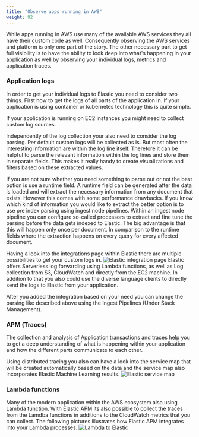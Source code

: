 ```yaml
---
title: "Observe apps running in AWS"
weight: 92
---
```


While apps running in AWS use many of the available AWS services they all have their custom code as well. Consequently observing the AWS services and platform is only one part of the story. The other necessary part to get full visibility is to have the ability to look deep into what's happening in your application as well by observing your individual logs, metrics and application traces.  

### Application logs
In order to get your individual logs to Elastic you need to consider two things. First how to get the logs of all parts of the application in. If your application is using container or kubernetes technology this is quite simple.

If your application is running on EC2 instances you might need to collect custom log sources.

Independently of the log collection your also need to consider the log parsing. Per default custom logs will be collected as is. But most often the interesting information are within the log line itself. Therefore it can be helpful to parse the relevant information within the log lines and store them in separate fields. This makes it really handy to create visualizations and filters based on these extracted values.

If you are not sure whether you need something to parse out or not the best option is use a runtime field. A runtime field can be generated after the data is loaded and will extract the necessary information from any document that exists. However this comes with some performance drawbacks.
If you know which kind of information you would like to extract the better option is to use pre index parsing using ingest node pipelines. Within an ingest node pipeline you can configure so-called processors to extract and fine tune the parsing before the data gets indexed to Elastic. The big advantage is that this will happen only once per document. In comparison to the runtime fields where the extraction happens on every query for every affected document.

Having a look into the integrations page within Elastic there are multiple possibilities to get your custom logs in.
![Elastic integration page](/images/integration-page-2.png)
Elastic offers Serverless log forwarding using Lambda functions, as well as Log collection from S3, CloudWatch and directly from the EC2 machine. In addition to that you also could use the diverse language clients to directly send the logs to Elastic from your application.

After you added the integration based on your need you can change the parsing like described above using the Ingest Pipelines (Under Stack Management).  

### APM (Traces)
The collection and analysis of Application transactions and traces help you to get a deep understanding of what is happening within your application and how the different parts communicate to each other.

Using distributed tracing you also can have a look into the service map that will be created automatically based on the data and the service map also incorporates Elastic Machine Learning results.
![Elastic service map](/images/service-map.png)

### Lambda functions
Many of the modern application within the AWS ecosystem also using Lambda function. With Elastic APM its also possible to collect the traces from the Lamdba functions in additions to the CloudWatch metrics that you can collect.
The following pictures illustrates how Elastic APM integrates into your Lambda processes.
![Lambda to Elastic](/images/lambda-to-elastic.png)

